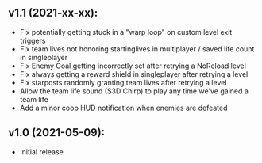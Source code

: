 v1.1 (2021-xx-xx):
------------------
* Fix potentially getting stuck in a "warp loop" on custom level exit triggers
* Fix team lives not honoring startinglives in multiplayer / saved life count in singleplayer
* Fix Enemy Goal getting incorrectly set after retrying a NoReload level
* Fix always getting a reward shield in singleplayer after retrying a level
* Fix starposts randomly granting team lives after retrying a level
* Allow the team life sound (S3D Chirp) to play any time we've gained a team life
* Add a minor coop HUD notification when enemies are defeated

v1.0 (2021-05-09):
------------------
* Initial release
